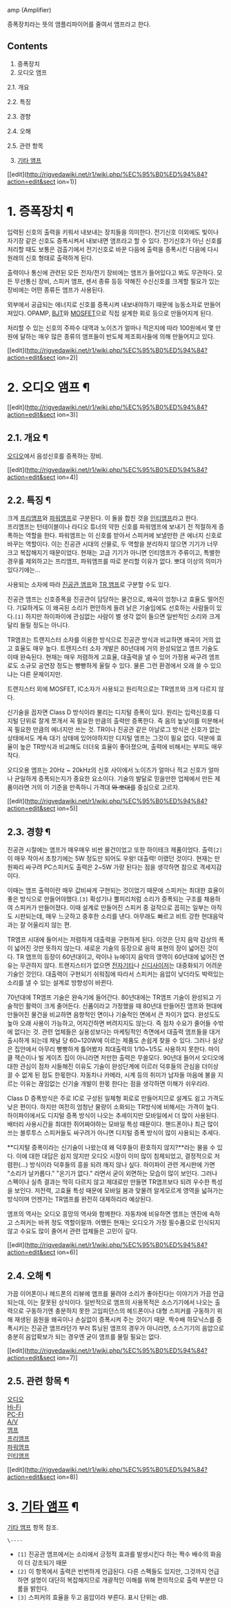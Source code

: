 amp (Amplifier)

증폭장치라는 뜻의 앰플리파이어를 줄여서 앰프라고 한다.

## Contents

    

1. 증폭장치 
2. 오디오 앰프 
    

2.1. 개요

2.2. 특징

2.3. 경향

2.4. 오해

2.5. 관련 항목

3. [기타 앰프](%EA%B8%B0%ED%83%80%20%EC%95%B0%ED%94%84.md)

[[edit](http://rigvedawiki.net/r1/wiki.php/%EC%95%B0%ED%94%84?action=edit&sect
ion=1)]

# 1. 증폭장치 ¶

  

입력된 신호의 출력을 키워서 내보내는 장치들을 의미한다. 전기신호 이외에도 빛이나 자기장 같은 신호도 증폭시켜서 내보내면 앰프라고 할 수
있다. 전기신호가 아닌 신호를 처리할 때도 보통은 검출기에서 전기신호로 바꾼 다음에 출력을 증폭시킨 다음에 다시 원래의 신호 형태로 출력하게
된다.

  

출력이나 통신에 관련된 모든 전자/전기 장비에는 앰프가 들어있다고 봐도 무관하다. 모든 무선통신 장비, 스피커 앰프, 센서 종류 등등 약해진
수신신호를 크게할 필요가 있는 장비에는 어떤 종류든 앰프가 사용된다.

  

외부에서 공급되는 에너지로 신호를 증폭시켜 내보내야하기 때문에 능동소자로 만들어져있다. OPAMP, [BJT](BJT.md)와
[MOSFET](MOSFET.md)으로 직접 설계한 회로 등으로 만들어지게 된다.

  

처리할 수 있는 신호의 주파수 대역과 노이즈가 얼마나 적은지에 따라 100원에서 몇 만 원에 달하는 매우 많은 종류의 앰프들이 반도체
제조회사들에 의해 만들어지고 있다.

  
  

[[edit](http://rigvedawiki.net/r1/wiki.php/%EC%95%B0%ED%94%84?action=edit&sect
ion=2)]

# 2. 오디오 앰프 ¶

[[edit](http://rigvedawiki.net/r1/wiki.php/%EC%95%B0%ED%94%84?action=edit&sect
ion=3)]

## 2.1. 개요 ¶

[오디오](%EC%98%A4%EB%94%94%EC%98%A4.md)에서 음성신호를 증폭하는 장비.

  

[[edit](http://rigvedawiki.net/r1/wiki.php/%EC%95%B0%ED%94%84?action=edit&sect
ion=4)]

## 2.2. 특징 ¶

크게 [프리앰프](%ED%94%84%EB%A6%AC%EC%95%B0%ED%94%84.md)와
[파워앰프](%ED%8C%8C%EC%9B%8C%EC%95%B0%ED%94%84.md)로 구분된다. 이 둘을 합친 것을
[인티앰프](%EC%9D%B8%ED%8B%B0%EC%95%B0%ED%94%84.md)라고 한다.  
프리앰프는 턴테이블이나 라디오 튜너의 약한 신호를 파워앰프에 보내기 전 적절하게 증폭하는 역할을 한다. 파워앰프는 이 신호를 받아서 스피커에
보낼만한 큰 에너지 신호로 바꾸는 역할이다. 이는 진공관 시대의 산물로, 두 역할을 분리하지 않으면 기기가 너무 크고 복잡해지기 때문이었다.
현재는 고급 기기가 아니면 인티앰프가 주류이고, 특별한 경우를 제외하고는 프리앰프, 파워앰프를 따로 분리할 이유가 없다. 뽀대 이상의 의미가
있다기에는...

  

사용되는 소자에 따라 [진공관 앰프](%EC%A7%84%EA%B3%B5%EA%B4%80%20%EC%95%B0%ED%94%84.md)와
[TR 앰프](TR%20%EC%95%B0%ED%94%84.md)로 구분할 수도 있다.

  

진공관 앰프는 신호증폭을 진공관이 담당하는 물건으로, 왜곡이 엄청나고 효율도 떨어진다. 기묘하게도 이 왜곡된 소리가 편안하게 들려 낡은
기술임에도 선호하는 사람들이 있다.`[1]` 하지만 하이파이에 관심없는 사람이 별 생각 없이 들으면 일반적인 소리와 크게 달리 들릴 정도는
아니다.

  

TR앰프는 트랜지스터 소자를 이용한 방식으로 진공관 방식과 비교하면 왜곡이 거의 없고 효율도 매우 높다. 트랜지스터 소자 개발은 80년대에
거의 완성되었고 앰프 기술도 이때 완숙된다. 현재는 매우 저렴하게 고효율, 대출력을 낼 수 있어 가정용 싸구려 앰프로도 소규모 공연장 정도는
빵빵하게 울릴 수 있다. 물론 그런 환경에서 오래 쓸 수 있으냐는 다른 문제이지만.

  

트랜지스터 외에 MOSFET, IC소자가 사용되고 원리적으로는 TR앰프와 크게 다르지 않다.

  

신기술을 꼽자면 Class D 방식이라 불리는 디지털 증폭이 있다. 원리는 입력신호를 디지털 단위로 잘게 쪼개서 꼭 필요한 만큼의 출력만
증폭한다. 즉 음의 높낮이를 미분해서 꼭 필요한 만큼의 에너지만 쓰는 것. TR이나 진공관 같은 아날로그 방식은 신호가 없는 상태에서도 계속
대기 상태에 있어야하지만 디지털 앰프는 그것이 필요 없다. 덕분에 효율이 높은 TR방식과 비교해도 더더욱 효율이 좋아졌으며, 출력에 비해서는
부피도 매우 작다.

  

오디오용 앰프는 20Hz ~ 20kHz의 신호 사이에서 노이즈가 얼마나 적고 신호가 얼마나 균일하게 증폭되는지가 중요한 요소이다. 기술의
발달로 믿을만한 업체에서 만든 제품이라면 거의 이 기준을 만족하니 가격대 <del>와 뽀대를</del> 중심으로 고르자.

  

[[edit](http://rigvedawiki.net/r1/wiki.php/%EC%95%B0%ED%94%84?action=edit&sect
ion=5)]

## 2.3. 경향 ¶

진공관 시절에는 앰프가 매우매우 비싼 물건이었고 또한 하이테크 제품이었다. 출력`[2]`이 매우 작아서 초창기에는 5W 정도만 되어도 우왕!
대출력! 이랬던 것이다. 현재는 만원짜리 싸구려 PC스피커도 출력은 2~5W 가량 된다는 점을 생각하면 참으로 격세지감이다.

  

이때는 앰프 출력이란 매우 값비싸게 구현되는 것이었기 때문에 스피커는 최대한 효율이 좋은 방식으로 만들어야했다.`[3]` 확성기나 뿔피리처럼
소리가 증폭되는 구조를 채용하여 스피커가 만들어졌다. 이때 설계로 만들어진 스피커 중 걸작으로 꼽히는 일부는 아직도 시판되는데, 매우
느긋하고 중후한 소리를 낸다. 아무래도 빠르고 비트 강한 현대음악과는 잘 어울리지 않는 편.

  

TR앰프 시대에 들어서는 저렴하게 대출력을 구현하게 된다. 이것은 단지 음악 감상의 폭이 넓어진 것만 뜻하지 않는다. 새로운 기술의 등장으로
음악 표현의 장이 넓어진 것이다. TR 앰프의 등장이 60년대이고, 락이나 뉴에이지 음악의 영역이 60년대에 넓어진 연유는 무관하지 않다.
트랜지스터가 없으면 [전자기타](%EC%A0%84%EC%9E%90%EA%B8%B0%ED%83%80.md)나
[신디사이저](%EC%8B%A0%EB%94%94%EC%82%AC%EC%9D%B4%EC%A0%80.md)는 대중화되기 어려운 기술인
것인다. 대출력이 구현되기 쉬워짐에 따라서 스피커는 음압이 낮더라도 박력있는 소리를 낼 수 있는 설계로 방향성이 바뀐다.

  

70년대에 TR앰프 기술은 완숙기에 들어간다. 80년대에는 TR앰프 기술이 완성되고 기술적인 활력이 크게 줄어든다. 신품이라고 가정했을 때
80년대 만들어진 앰프와 현대에 만들어진 물건을 비교하면 음향적인 면이나 기술적인 면에서 큰 차이가 없다. 완성도도 높아 오래 사용이
가능하고, 어지간하면 버려지지도 않는다. 즉 점차 수요가 줄어들 수밖에 없다는 것. 관련 업체들은 실용성보다는 마케팅적인 측면에서 대출력
앰프들을 대거 출시하게 되는데 채널 당 60~120W에 이르는 제품도 손쉽게 찾을 수 있다. 그러나 실상은 집안에서 아무리 빵빵하게 틀어봤자
최대출력의 1/10~1/5도 사용하지 못한다. 마이클 잭슨이나 빌 게이츠 집이 아니라면 저만한 출력은 무쓸모다. 90년대 들어서 오디오에
대한 관심이 점차 시들해진 이유도 기술이 완성단계에 이르러 덕후들의 관심을 더이상 끌 수 없게 된 점도 한몫한다. 자동차나 카메라, 시계
등의 취미가 남자들 마음에 불을 지르는 이유는 끊임없는 신기술 개발이 한몫 한다는 점을 생각하면 이해가 쉬우리라.

  

Class D 증폭방식은 주로 IC로 구성된 일체형 회로로 만들어지므로 설계도 쉽고 가격도 낮은 편이다. 하지만 여전히 엄청난 물량이
소화되는 TR방식에 비해서는 가격이 높다. 하이파이에서도 디지털 증폭 방식이 나오는 추세이지만 모바일에서 더 많이 사용된다. 배터리
사용시간을 최대한 쥐어짜야하는 모바일 특성 때문이다. 핸드폰이나 최근 많이 쓰는 블루투스 스피커들도 싸구려가 아니면 디지털 증폭 방식이 많이
사용되는 추세다.

  

**디지털 증폭이라는 신기술이 나왔는데 왜 덕후들이 환호하지 않지?**라는 물을 수 있다. 이에 대한 대답은 쉽지 않지만 오디오 시장이 이미 많이 침체되었고, 결정적으로 저렴한(...) 방식이라 덕후들의 흥을 되려 깨지 않나 싶다. 하이파이 관련 게시판에 가면 "소리가 날카롭다." "온기가 없다." 라면서 굳이 외면하는 모습이 많이 보인다. 그러나 스펙이나 실측 결과는 딱히 다르지 않고 제대로만 만들면 TR앰프보다 되려 우수한 특성을 보인다. 저전력, 고효율 특성 때문에 모바일 붐과 맞물려 알게모르게 영역을 넓혀가는 방식이며 언젠가는 TR앰프를 완전히 대체하리라 예상된다. 

  

앰프의 역사는 오디오 흥망의 역사와 함께한다. 자동차에 비유하면 앰프는 엔진에 속하고 스피커는 바퀴 정도 역할이랄까. 어쨌든 현재는 오디오가
가정 필수품으로 인식되지 않고 수요도 많이 줄어서 관련 업체들은 고민이 깊다.

  

[[edit](http://rigvedawiki.net/r1/wiki.php/%EC%95%B0%ED%94%84?action=edit&sect
ion=6)]

## 2.4. 오해 ¶

  

가끔 이어폰이나 헤드폰의 리뷰에 앰프를 물려야 소리가 좋아진다는 이야기가 가끔 언급되는데, 이는 잘못된 상식이다. 일반적으로 앰프의
사용목적은 소스기기에서 나오는 출력으로 구동하기엔 충분하지 못한 고임피던스의 헤드폰이나 대형 스피커를 구동하기 위해 재생된 음원을 왜곡이나
손실없이 증폭시켜 주는 것이기 때문. 짝수배 하모닉스를 증폭시키는 진공관 앰프라던가 부러 튜닝된 앰프의 경우가 아니라면, 소스기기의 음압으로
충분히 음압확보가 되는 경우엔 굳이 앰프를 물릴 필요는 없다.

  

[[edit](http://rigvedawiki.net/r1/wiki.php/%EC%95%B0%ED%94%84?action=edit&sect
ion=7)]

## 2.5. 관련 항목 ¶

[오디오](%EC%98%A4%EB%94%94%EC%98%A4.md)  
[Hi-Fi](Hi-Fi.md)  
[PC-FI](PC-FI.md)  
[A/V](A/V.md)  
[앰프](%EC%95%B0%ED%94%84.md)  
[프리앰프](%ED%94%84%EB%A6%AC%EC%95%B0%ED%94%84.md)  
[파워앰프](%ED%8C%8C%EC%9B%8C%EC%95%B0%ED%94%84.md)  
[인티앰프](%EC%9D%B8%ED%8B%B0%EC%95%B0%ED%94%84.md)

  

[[edit](http://rigvedawiki.net/r1/wiki.php/%EC%95%B0%ED%94%84?action=edit&sect
ion=8)]

# 3. [기타 앰프](%EA%B8%B0%ED%83%80%20%EC%95%B0%ED%94%84.md) ¶

[기타 앰프](%EA%B8%B0%ED%83%80%20%EC%95%B0%ED%94%84.md) 항목 참조.

`\----`

  * `[1]` 진공관 앰프에서는 소리에서 긍정적 효과를 발생시킨다 하는 짝수 배수의 화음이 더 강조되기 때문
  * `[2]` 이 항목에서 출력은 빈번하게 언급된다. 다른 스펙들도 있지만, 그것까지 언급하면 설명이 대단히 복잡해지므로 개괄적인 이해를 위해 편의적으로 출력 부분만 다룸을 밝힌다.
  * `[3]` 스피커의 효율을 두고 음압이라 부른다. 표시 단위는 dB.

